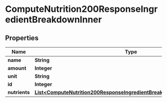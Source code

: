 

# ComputeNutrition200ResponseIngredientBreakdownInner

## Properties

Name | Type | Description | Notes
------------ | ------------- | ------------- | -------------
**name** | **String** |  |  [optional]
**amount** | **Integer** |  |  [optional]
**unit** | **String** |  |  [optional]
**id** | **Integer** |  |  [optional]
**nutrients** | [**List&lt;ComputeNutrition200ResponseIngredientBreakdownInnerNutrientsInner&gt;**](ComputeNutrition200ResponseIngredientBreakdownInnerNutrientsInner.md) |  |  [optional]





